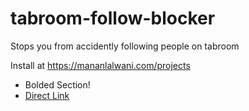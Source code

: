 # tabroom-follow-blocker
 Stops you from accidently following people on tabroom
 
 Install at <https://mananlalwani.com/projects>
  - Bolded Section!
  - [Direct Link](https://mananlalwani.com/tabroom-follow-stopper.user.js)
